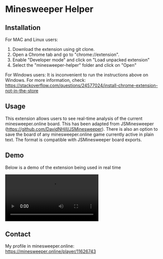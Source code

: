 # Minesweeper Helper 

## Installation
For MAC and Linux users:
1. Download the extension using git clone. 
2. Open a Chrome tab and go to "chrome://extension".
3. Enable "Developer mode" and click on "Load unpacked extension"
4. Select the "minesweeper-helper" folder and click on "Open"

For Windows users:
It is inconvenient to run the instructions above on Windows. For more information, check:
https://stackoverflow.com/questions/24577024/install-chrome-extension-not-in-the-store

## Usage
This extension allows users to see real-time analysis of the current minesweeper.online board.
This has been adapted from JSMinesweeper (https://github.com/DavidNHill/JSMinesweeper).
There is also an option to save the board of any minesweeper.online game currently active in plain text.
The format is compatible with JSMinesweeper board exports.

## Demo
Below is a demo of the extension being used in real time

![Demo](https://github.com/danielatk/minesweeper-helper/raw/main/assets/demo.mp4)

## Contact
My profile in minesweeper.online: https://minesweeper.online/player/11626743
